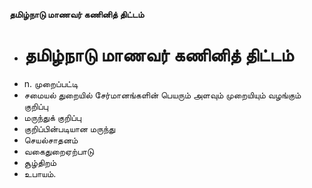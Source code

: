 **தமிழ்நாடு மாணவர் கணினித் திட்டம்**
- # தமிழ்நாடு மாணவர் கணினித் திட்டம்
- n. முறைப்பட்டி
- சமையல் துறையில் சேர்மானங்களின் பெயரும் அளவும் முறையியும் வழங்கும் குறிப்பு
- மருந்துக் குறிப்பு
- குறிப்பின்படியான மருந்து
- செயல்சாதனம்
- வகைதுறைஏற்பாடு
- சூழ்திறம்
- உபாயம்.

